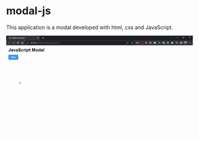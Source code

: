 # modal-js

This application is a modal developed with html, css and JavaScript.

![Modal-js gif](./.github/modal-gif.gif 'Modal-js gif')
